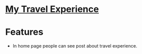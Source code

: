 # [My Travel Experience](www.youtube.com)

# Features
  * In home page people can see post about travel experience.



